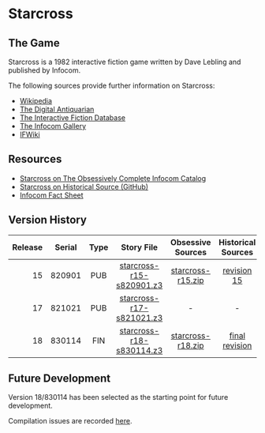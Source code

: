 # Starcross

## The Game

Starcross is a 1982 interactive fiction game written by Dave Lebling and published by Infocom.

The following sources provide further information on Starcross:

* [Wikipedia](https://en.wikipedia.org/wiki/Starcross_(video_game))
* [The Digital Antiquarian](https://www.filfre.net/2012/09/starcross/)
* [The Interactive Fiction Database](https://ifdb.tads.org/viewgame?id=y42oje3ryqi6lohn)
* [The Infocom Gallery](http://infocom.elsewhere.org/gallery/starcross/starcross.html)
* [IFWiki](http://www.ifwiki.org/index.php/Starcross)

## Resources

* [Starcross on The Obsessively Complete Infocom Catalog](https://eblong.com/infocom/#starcross)
* [Starcross on Historical Source (GitHub)](https://github.com/historicalsource/starcross)
* [Infocom Fact Sheet](http://pdd.if-legends.org/infocom/fact-sheet.txt)

## Version History

| Release | Serial | Type | Story File                 | Obsessive Sources   | Historical Sources |
| -------:|:------:|:----:|:--------------------------:|:-------------------:|:------------------:|
|      15 | 820901 |  PUB | [starcross-r15-s820901.z3] | [starcross-r15.zip] |      [revision 15] |
|      17 | 821021 |  PUB | [starcross-r17-s821021.z3] |                   - |                  - |
|      18 | 830114 |  FIN | [starcross-r18-s830114.z3] | [starcross-r18.zip] |   [final revision] |

[starcross-r15-s820901.z3]: https://eblong.com/infocom/gamefiles/starcross-r15-s820901.z3
[starcross-r15.zip]: https://eblong.com/infocom/sources/starcross-r15.zip
[revision 15]: https://https://github.com/historicalsource/starcross/tree/f9f770f8c72a10c2f2ac4317c5e0e01e779c2f5b

[starcross-r17-s821021.z3]: https://eblong.com/infocom/gamefiles/starcross-r17-s821021.z3

[starcross-r18-s830114.z3]: https://eblong.com/infocom/gamefiles/starcross-r18-s830114.z3
[starcross-r18.zip]: https://eblong.com/infocom/sources/starcross-r18.zip
[final revision]: https://github.com/historicalsource/starcross/tree/d4f87d5e34b1d6ea7f88b336054a500331383b11

## Future Development

Version 18/830114 has been selected as the starting point for future development.

Compilation issues are recorded [here](https://github.com/the-infocom-files/starcross/issues/2).
